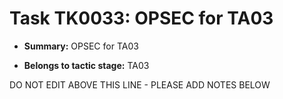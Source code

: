 # Task TK0033: OPSEC for TA03

* **Summary:** OPSEC for TA03

* **Belongs to tactic stage:** TA03

DO NOT EDIT ABOVE THIS LINE - PLEASE ADD NOTES BELOW